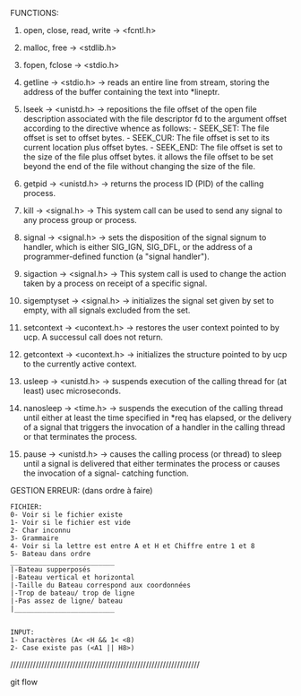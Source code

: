 FUNCTIONS:

1. open, close, read, write
    -> <fcntl.h>

2. malloc, free
    -> <stdlib.h>

3. fopen, fclose
    -> <stdio.h>

4. getline
    -> <stdio.h>
    -> reads an entire line from stream, storing the address
       of the buffer containing the text into *lineptr.

5. lseek
    -> <unistd.h>
    -> repositions  the file offset of the open file description associated with
       the file descriptor fd to the argument offset according to the directive whence as
       follows:
                - SEEK_SET: The file offset is set to offset bytes.
                - SEEK_CUR: The file offset is set to its current location plus offset bytes.
                - SEEK_END: The file offset is set to the size of the file plus offset bytes.
        it allows the file offset to be set beyond the end of the file without changing the size of the file.

6. getpid
    -> <unistd.h>
    -> returns the process ID (PID) of the calling process.

7. kill
    -> <signal.h>
    -> This system  call  can  be used to send any signal to any process group or process.

8. signal
    -> <signal.h>
    -> sets  the  disposition  of the signal signum to handler, which is either
       SIG_IGN, SIG_DFL, or the address of a programmer-defined function (a "signal  handler").

9. sigaction
    -> <signal.h>
    -> This system call is used to change the action taken by a process on receipt of a specific signal.

10. sigemptyset
    -> <signal.h>
    -> initializes the signal set given by set to empty, with  all  signals
       excluded from the set.

11. setcontext
    -> <ucontext.h>
    -> restores the user context pointed to by ucp.  A successul call does not return.

12. getcontext
    -> <ucontext.h>
    -> initializes the structure pointed to by ucp to the  currently active context.

13. usleep
    -> <unistd.h>
    -> suspends execution of the calling thread for (at least) usec microseconds.

14. nanosleep
    -> <time.h>
    -> suspends the execution of the calling thread until either at least the
       time specified in *req has elapsed, or the delivery of a signal that triggers  the
       invocation of a handler in the calling thread or that terminates the process.

15. pause
    -> <unistd.h>
    -> causes  the calling process (or thread) to sleep until a signal is delivered 
       that either terminates the process or causes  the  invocation  of  a  signal-
       catching function.


GESTION ERREUR: (dans ordre à faire)

    FICHIER:
    0- Voir si le fichier existe
    1- Voir si le fichier est vide
    2- Char inconnu 
    3- Grammaire
    4- Voir si la lettre est entre A et H et Chiffre entre 1 et 8
    5- Bateau dans ordre
    __________________________
    |-Bateau supperposés
    |-Bateau vertical et horizontal
    |-Taille du Bateau correspond aux coordonnées
    |-Trop de bateau/ trop de ligne
    |-Pas assez de ligne/ bateau
    |_________________________


    INPUT:
    1- Charactères (A< <H && 1< <8)
    2- Case existe pas (<A1 || H8>)
    
///////////////////////////////////////////////////////////////////


git flow
